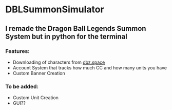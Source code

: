 # DBLSummonSimulator
## I remade the Dragon Ball Legends Summon System but in python for the terminal
### Features:
- Downloading of characters from [dbz.space](https://dbz.space)
- Account System that tracks how much CC and how many units you have
- Custom Banner Creation
### To be added:
- Custom Unit Creation
- GUI??
